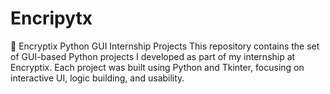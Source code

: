 # Encripytx
🧠 Encryptix Python GUI Internship Projects This repository contains the set of GUI-based Python projects I developed as part of my internship at Encryptix. Each project was built using Python and Tkinter, focusing on interactive UI, logic building, and usability.
